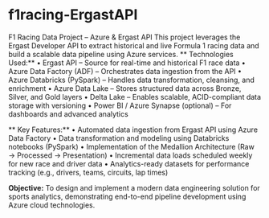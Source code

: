 # f1racing-ErgastAPI

F1 Racing Data Project – Azure & Ergast API
This project leverages the Ergast Developer API to extract historical and live Formula 1 racing data and build a scalable data pipeline using Azure services.
** Technologies Used:**
•	Ergast API – Source for real-time and historical F1 race data
•	Azure Data Factory (ADF) – Orchestrates data ingestion from the API
•	Azure Databricks (PySpark) – Handles data transformation, cleansing, and enrichment
•	Azure Data Lake – Stores structured data across Bronze, Silver, and Gold layers
•	Delta Lake – Enables scalable, ACID-compliant data storage with versioning
•	Power BI / Azure Synapse (optional) – For dashboards and advanced analytics

** Key Features:**
•	Automated data ingestion from Ergast API using Azure Data Factory
•	Data transformation and modeling using Databricks notebooks (PySpark)
•	Implementation of the Medallion Architecture (Raw → Processed → Presentation)
•	Incremental data loads scheduled weekly for new race and driver data
•	Analytics-ready datasets for performance tracking (e.g., drivers, teams, circuits, lap times)


**Objective:**
To design and implement a modern data engineering solution for sports analytics, demonstrating end-to-end pipeline development using Azure cloud technologies.

